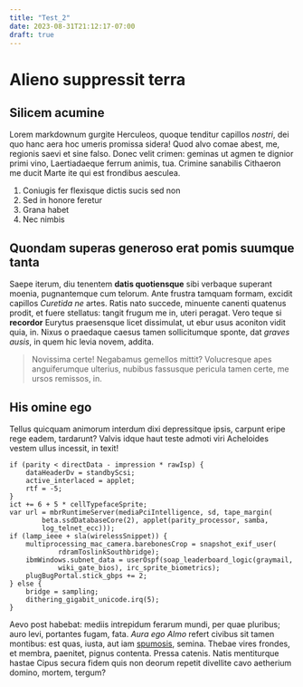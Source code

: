 ```yaml
---
title: "Test_2"
date: 2023-08-31T21:12:17-07:00
draft: true
---
```


# Alieno suppressit terra

## Silicem acumine

Lorem markdownum gurgite Herculeos, quoque tenditur capillos *nostri*, dei quo
hanc aera hoc umeris promissa sidera! Quod alvo comae abest, me, regionis saevi
et sine falso. Donec velit crimen: geminas ut agmen te dignior primi vino,
Laertiadaeque ferrum animis, tua. Crimine sanabilis Cithaeron me ducit Marte ite
qui est frondibus aesculea.

1. Coniugis fer flexisque dictis sucis sed non
2. Sed in honore feretur
3. Grana habet
4. Nec nimbis

## Quondam superas generoso erat pomis suumque tanta

Saepe iterum, diu tenentem **datis quotiensque** sibi verbaque superant moenia,
pugnantemque cum telorum. Ante frustra tamquam formam, excidit capillos
*Curetida ne* artes. Ratis nato succede, minuente canenti quatenus prodit, et
fuere stellatus: tangit frugum me in, uteri peragat. Vero teque si **recordor**
Eurytus praesensque licet dissimulat, ut ebur usus aconiton vidit quia, in.
Nixus o praedaque caesus tamen sollicitumque sponte, dat *graves ausis*, in quem
hic levia novem, addita.

> Novissima certe! Negabamus gemellos mittit? Volucresque apes anguiferumque
> ulterius, nubibus fassusque pericula tamen certe, me ursos remissos, in.

## His omine ego

Tellus quicquam animorum interdum dixi depressitque ipsis, carpunt eripe rege
eadem, tardarunt? Valvis idque haut teste admoti viri Acheloides vestem ullus
incessit, in texit!

    if (parity < directData - impression * rawIsp) {
        dataHeaderDv = standbyScsi;
        active_interlaced = applet;
        rtf = -5;
    }
    ict += 6 + 5 * cellTypefaceSprite;
    var url = mbrRuntimeServer(mediaPciIntelligence, sd, tape_margin(
            beta.ssdDatabaseCore(2), applet(parity_processor, samba,
            log_telnet_ecc)));
    if (lamp_ieee + sla(wirelessSnippet)) {
        multiprocessing_mac_camera.barebonesCrop = snapshot_exif_user(
                rdramToslinkSouthbridge);
        ibmWindows.subnet_data = userOspf(soap_leaderboard_logic(graymail,
                wiki_gate_bios), irc_sprite_biometrics);
        plugBugPortal.stick_gbps += 2;
    } else {
        bridge = sampling;
        dithering_gigabit_unicode.irq(5);
    }

Aevo post habebat: mediis intrepidum ferarum mundi, per quae pluribus; auro
levi, portantes fugam, fata. *Aura ego Almo* refert civibus sit tamen montibus:
est quas, iusta, aut iam [spumosis](http://dapes.io/solebant), semina. Thebae
vires frondes, et membra, paenitet, pignus contenta. Pressa catenis. Natis
mentiturque hastae Cipus secura fidem quis non deorum repetit divellite cavo
aetherium domino, mortem, tergum?

